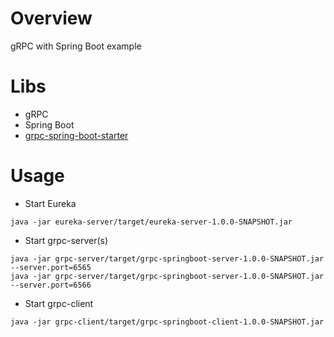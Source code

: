 # Overview

gRPC with Spring Boot example

# Libs

* gRPC
* Spring Boot
* [grpc-spring-boot-starter](https://github.com/LogNet/grpc-spring-boot-starter)

# Usage

* Start Eureka 

`java -jar eureka-server/target/eureka-server-1.0.0-SNAPSHOT.jar`

* Start grpc-server(s)

```
java -jar grpc-server/target/grpc-springboot-server-1.0.0-SNAPSHOT.jar --server.port=6565
java -jar grpc-server/target/grpc-springboot-server-1.0.0-SNAPSHOT.jar --server.port=6566
```

* Start grpc-client

`java -jar grpc-client/target/grpc-springboot-client-1.0.0-SNAPSHOT.jar`